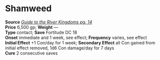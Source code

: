 # Shamweed

**Source** [_Guide to the River Kingdoms pg. 14_](http://paizo.com/store/downloads/pathfinder/pathfinderChronicles/pathfinderRPG/v5748btpy8d50)  
**Price** 6,500 gp; **Weight** —  
**Type** contact; **Save** Fortitude DC 18  
**Onset** immediate and 1 week, see effect; **Frequency** varies, see effect  
**Initial Effect** +1 Con/day for 1 week; **Secondary Effect** all Con gained from initial effect removed, 1d6 Con damage/day for 7 days  
**Cure** 2 consecutive saves 